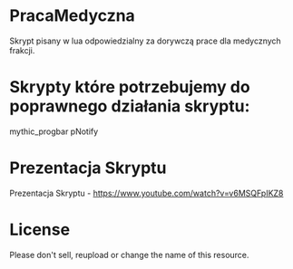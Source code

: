 # PracaMedyczna
Skrypt pisany w lua odpowiedzialny za dorywczą prace dla medycznych frakcji.

# Skrypty które potrzebujemy do poprawnego działania skryptu:
mythic_progbar
pNotify

# Prezentacja Skryptu
Prezentacja Skryptu - https://www.youtube.com/watch?v=v6MSQFpIKZ8

# License
Please don't sell, reupload or change the name of this resource.
